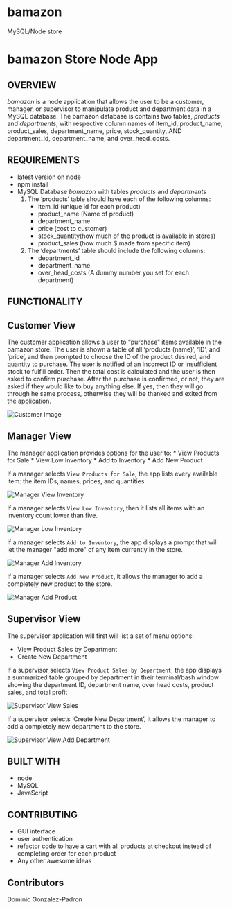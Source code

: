 # bamazon
MySQL/Node store 

# bamazon Store Node App

## OVERVIEW

*bamazon* is a node application that allows the user to be a customer, manager, or supervisor to manipulate product and department data in a MySQL database. The bamazon database is contains two tables, *products* and *departments*, with respective column names of item_id, product_name, product_sales, department_name, price, stock_quantity, AND department_id, department_name, and over_head_costs.
 
## REQUIREMENTS
* latest version on node
* npm install
* MySQL Database *bamazon* with tables *products* and *departments*
	1. The ‘products’ table should have each of the following columns:
		* item_id (unique id for each product)
		* product_name (Name of product)
		* department_name
		* price (cost to customer)
		* stock_quantity(how much of the product is available in stores)
		* product_sales (how much $ made from specific item)
	1. The ‘departments’ table should include the following columns:
		* department_id
		* department_name
		* over_head_costs  (A dummy number you set for each department)

## FUNCTIONALITY

## Customer View

The customer application allows a user to “purchase” items available in the bamazon store.  The user is shown a table of all ‘products (name)’, ‘ID’, and ‘price’, and then prompted to choose the ID of the product desired, and quantity to purchase. The user is notified of an incorrect ID or insufficient stock to fulfill order. Then the total cost is calculated and the user is then asked to confirm purchase. After the purchase is confirmed, or not, they are asked if they would like to buy anything else. If yes, then they will go through he same process, otherwise they will be thanked and exited from the application.

![Customer Image](/readmeImages/customerImage.png)

## Manager View

The manager application provides options for the user to:
    * View Products for Sale
    * View Low Inventory
    * Add to Inventory
    * Add New Product

If a manager selects `View Products for Sale`, the app lists every available item: the item IDs, names, prices, and quantities.

![Manager View Inventory](/readmeImages/managerViewProducts.png)


If a manager selects `View Low Inventory`, then it lists all items with an inventory count lower than five.

![Manager Low Inventory](/readmeImages/managerLowInventory.png)

If a manager selects `Add to Inventory`, the app displays a prompt that will let the manager "add more" of any item currently in the store.

![Manager Add Inventory](/readmeImages/managerAddInventory.png)

If a manager selects `Add New Product`, it allows the manager to add a completely new product to the store.

![Manager Add Product](/readmeImages/managerAddProduct.png)

## Supervisor View
The supervisor application will first will list a set of menu options:
   * View Product Sales by Department
   * Create New Department

If a supervisor selects `View Product Sales by Department`, the app displays a summarized table grouped by department in their terminal/bash window showing the department ID, department name, over head costs, product sales, and total profit

![Supervisor View Sales](/readmeImages/supervisorSummary.png)

If a supervisor selects ‘Create New Department’, it allows the manager to add a completely new department to the store.

![Supervisor View Add Department](/readmeImages/supervisorAddDepartment.png)

## BUILT WITH

* node
* MySQL
* JavaScript

## CONTRIBUTING

* GUI interface
* user authentication
* refactor code to have a cart with all products at checkout instead of completing order for each product
* Any other awesome ideas

## Contributors

Dominic Gonzalez-Padron

